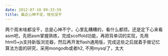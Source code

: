 ```yaml
---
date: 2012-07-10 09:33:59
title: 最近心神不定，啥也没干
---
```



两个周末啥都没干，总是心神不宁，心里乱糟糟的，看什么都烦。还是定下心来看asm吧，先把asm掌握熟练，完成scoffold功能，再把背单词的实现，先用html5+js支持新版浏览器，然后再开发flash通用版，完成这些之后就着手做记忆算法方面的研究，采用mongodb或者h2, 不用mysql了，太大